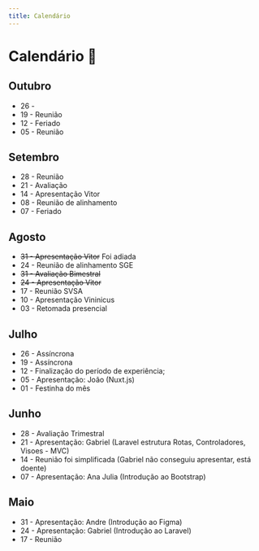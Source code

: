 ```yaml
---
title: Calendário
---
```

# Calendário 📅

## Outubro

- 26 -
- 19 - Reunião
- 12 - Feriado
- 05 - Reunião

## Setembro

- 28 - Reunião
- 21 - Avaliação
- 14 - Apresentação Vitor
- 08 - Reunião de alinhamento
- 07 - Feriado

## Agosto

- ~~31 - Apresentação Vitor~~ Foi adiada
- 24 - Reunião de alinhamento SGE
- ~~31 - Avaliação Bimestral~~
- ~~24 - Apresentação Vitor~~
- 17 - Reunião SVSA
- 10 - Apresentação Vininicus
- 03 - Retomada presencial

## Julho

- 26 - Assíncrona
- 19 - Assíncrona
- 12 - Finalização do período de experiência;
- 05 - Apresentação: João (Nuxt.js)
- 01 - Festinha do mês

## Junho

- 28 - Avaliação Trimestral
- 21 - Apresentação: Gabriel (Laravel estrutura Rotas, Controladores, Visoes - MVC)
- 14 - Reunião foi simplificada (Gabriel não conseguiu apresentar, está doente)
- 07 - Apresentação: Ana Julia (Introdução ao Bootstrap)

## Maio

- 31 - Apresentação: Andre (Introdução ao Figma)
- 24 - Apresentação: Gabriel (Introdução ao Laravel)
- 17 - Reunião
